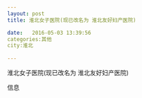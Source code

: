 ```yaml
--- 
layout: post 
title: 淮北女子医院(现已改名为 淮北友好妇产医院)

date:   2016-05-03 13:39:56 
categories:其他  
city:淮北
  
--- 
```

   
淮北女子医院(现已改名为 淮北友好妇产医院)

信息

